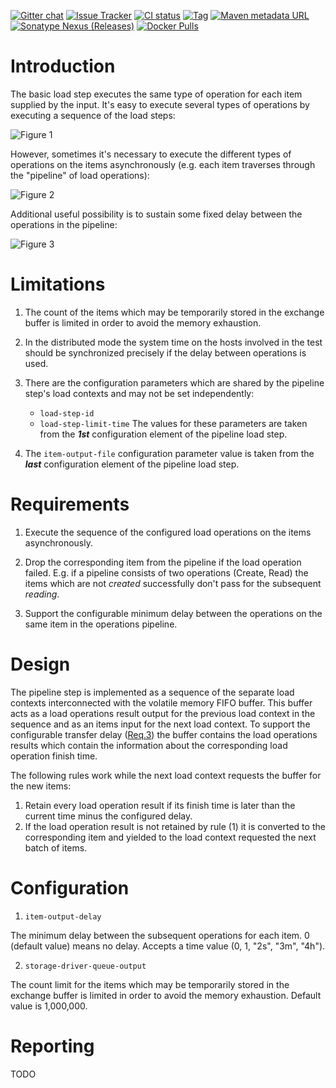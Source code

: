 [![Gitter chat](https://badges.gitter.im/emc-mongoose.png)](https://gitter.im/emc-mongoose)
[![Issue Tracker](https://img.shields.io/badge/Issue-Tracker-red.svg)](https://mongoose-issues.atlassian.net/projects/GOOSE)
[![CI status](https://gitlab.com/emc-mongoose/mongoose-load-step-pipeline/badges/master/pipeline.svg)](https://gitlab.com/emc-mongoose/mongoose-load-step-pipeline/commits/master)
[![Tag](https://img.shields.io/github/tag/emc-mongoose/mongoose-load-step-pipeline.svg)](https://github.com/emc-mongoose/mongoose-load-step-pipeline/tags)
[![Maven metadata URL](https://img.shields.io/maven-metadata/v/http/central.maven.org/maven2/com/github/emc-mongoose/mongoose-load-step-pipeline/maven-metadata.xml.svg)](http://central.maven.org/maven2/com/github/emc-mongoose/mongoose-load-step-pipeline)
[![Sonatype Nexus (Releases)](https://img.shields.io/nexus/r/http/oss.sonatype.org/com.github.emc-mongoose/mongoose-load-step-pipeline.svg)](http://oss.sonatype.org/com.github.emc-mongoose/mongoose-load-step-pipeline)
[![Docker Pulls](https://img.shields.io/docker/pulls/emcmongoose/mongoose-load-step-pipeline.svg)](https://hub.docker.com/r/emcmongoose/mongoose-load-step-pipeline/)

# Introduction

The basic load step executes the same type of operation for each item
supplied by the input. It's easy to execute several types of operations
by executing a sequence of the load steps:

![Figure 1](../../doc/images/chain-fig1-subsequent-load-steps.png)

However, sometimes it's necessary to execute the different types of
operations on the items asynchronously (e.g. each item traverses through
the "pipeline" of load operations):

![Figure 2](../../doc/images/chain-fig2-create-read.png)

Additional useful possibility is to sustain some fixed delay between
the operations in the pipeline:

![Figure 3](../../doc/images/chain-fig3-create-read-with-delay.png)

# Limitations

1. The count of the items which may be temporarily stored in the
exchange buffer is limited in order to avoid the memory exhaustion.

2. In the distributed mode the system time on the hosts involved in the
test should be synchronized precisely if the delay between operations is
used.

3. There are the configuration parameters which are shared by the
pipeline step's load contexts and may not be set independently:
   * `load-step-id`
   * `load-step-limit-time`
The values for these parameters are taken from the ***1st***
configuration element of the pipeline load step.

4. The `item-output-file` configuration parameter value is taken from
the ***last*** configuration element of the pipeline load step.

# Requirements

1. Execute the sequence of the configured load operations on the items
asynchronously.

2. Drop the corresponding item from the pipeline if the load operation
failed. E.g. if a pipeline consists of two operations (Create, Read) the
items which are not *created* successfully don't pass for the subsequent
*reading*.

3. Support the configurable minimum delay between the operations on the
same item in the operations pipeline.

# Design

The pipeline step is implemented as a sequence of the separate load
contexts interconnected with the volatile memory FIFO buffer. This
buffer acts as a load operations result output for the previous load
context in the sequence and as an items input for the next load
context. To support the configurable transfer delay
([Req.3](#Requirements)) the buffer contains the load operations results which
contain the information about the corresponding load operation finish time.

The following rules work while the next load context requests the buffer for the new items:
1. Retain every load operation result if its finish time is later than the current time minus the configured delay.
2. If the load operation result is not retained by rule (1) it is converted to the corresponding item and yielded to the load
context requested the next batch of items.

# Configuration

1. `item-output-delay`

The minimum delay between the subsequent operations for each item.
0 (default value) means no delay. Accepts a time value (0, 1, "2s",
"3m", "4h").

2. `storage-driver-queue-output`

The count limit for the items which may be temporarily stored in the
exchange buffer is limited in order to avoid the memory exhaustion.
Default value is 1,000,000.

# Reporting

TODO
